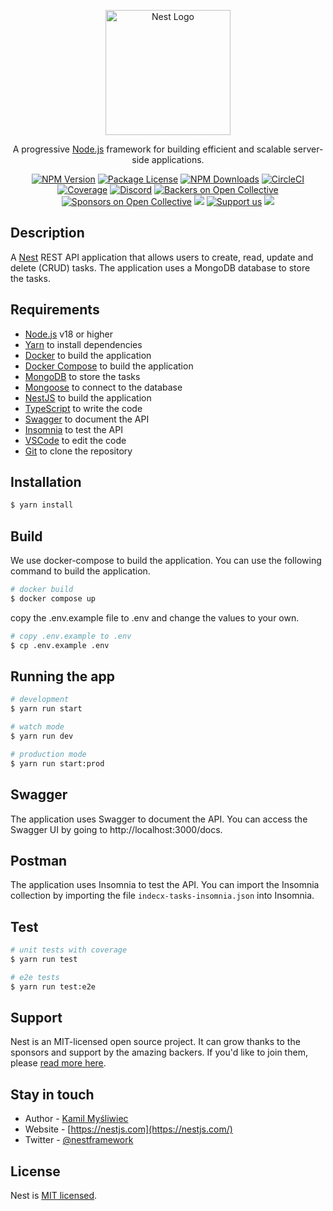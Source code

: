 <p align="center">
  <a href="http://nestjs.com/" target="blank"><img src="https://nestjs.com/img/logo-small.svg" width="200" alt="Nest Logo" /></a>
</p>

[circleci-image]: https://img.shields.io/circleci/build/github/nestjs/nest/master?token=abc123def456
[circleci-url]: https://circleci.com/gh/nestjs/nest

  <p align="center">A progressive <a href="http://nodejs.org" target="_blank">Node.js</a> framework for building efficient and scalable server-side applications.</p>
    <p align="center">
<a href="https://www.npmjs.com/~nestjscore" target="_blank"><img src="https://img.shields.io/npm/v/@nestjs/core.svg" alt="NPM Version" /></a>
<a href="https://www.npmjs.com/~nestjscore" target="_blank"><img src="https://img.shields.io/npm/l/@nestjs/core.svg" alt="Package License" /></a>
<a href="https://www.npmjs.com/~nestjscore" target="_blank"><img src="https://img.shields.io/npm/dm/@nestjs/common.svg" alt="NPM Downloads" /></a>
<a href="https://circleci.com/gh/nestjs/nest" target="_blank"><img src="https://img.shields.io/circleci/build/github/nestjs/nest/master" alt="CircleCI" /></a>
<a href="https://coveralls.io/github/nestjs/nest?branch=master" target="_blank"><img src="https://coveralls.io/repos/github/nestjs/nest/badge.svg?branch=master#9" alt="Coverage" /></a>
<a href="https://discord.gg/G7Qnnhy" target="_blank"><img src="https://img.shields.io/badge/discord-online-brightgreen.svg" alt="Discord"/></a>
<a href="https://opencollective.com/nest#backer" target="_blank"><img src="https://opencollective.com/nest/backers/badge.svg" alt="Backers on Open Collective" /></a>
<a href="https://opencollective.com/nest#sponsor" target="_blank"><img src="https://opencollective.com/nest/sponsors/badge.svg" alt="Sponsors on Open Collective" /></a>
  <a href="https://paypal.me/kamilmysliwiec" target="_blank"><img src="https://img.shields.io/badge/Donate-PayPal-ff3f59.svg"/></a>
    <a href="https://opencollective.com/nest#sponsor"  target="_blank"><img src="https://img.shields.io/badge/Support%20us-Open%20Collective-41B883.svg" alt="Support us"></a>
  <a href="https://twitter.com/nestframework" target="_blank"><img src="https://img.shields.io/twitter/follow/nestframework.svg?style=social&label=Follow"></a>
</p>
  <!--[![Backers on Open Collective](https://opencollective.com/nest/backers/badge.svg)](https://opencollective.com/nest#backer)
  [![Sponsors on Open Collective](https://opencollective.com/nest/sponsors/badge.svg)](https://opencollective.com/nest#sponsor)-->

## Description

A [Nest](https://github.com/nestjs/nest) REST API application that allows users to create, read, update and delete (CRUD) tasks. The application uses a MongoDB database to store the tasks.

## Requirements
- [Node.js](https://nodejs.org/en/) v18 or higher
- [Yarn](https://yarnpkg.com/) to install dependencies
- [Docker](https://www.docker.com/) to build the application
- [Docker Compose](https://docs.docker.com/compose/) to build the application
- [MongoDB](https://www.mongodb.com/) to store the tasks
- [Mongoose](https://mongoosejs.com/) to connect to the database
- [NestJS](https://nestjs.com/) to build the application
- [TypeScript](https://www.typescriptlang.org/) to write the code
- [Swagger](https://swagger.io/) to document the API
- [Insomnia](https://www.insomnia.rest/) to test the API
- [VSCode](https://code.visualstudio.com/) to edit the code
- [Git](https://git-scm.com/) to clone the repository

## Installation

```bash
$ yarn install
```

## Build

We use docker-compose to build the application. You can use the following command to build the application.

```bash
# docker build
$ docker compose up
```

copy the .env.example file to .env and change the values to your own.

```bash
# copy .env.example to .env
$ cp .env.example .env
```

## Running the app

```bash
# development
$ yarn run start

# watch mode
$ yarn run dev

# production mode
$ yarn run start:prod
```

## Swagger

The application uses Swagger to document the API. You can access the Swagger UI by going to http://localhost:3000/docs.

## Postman

The application uses Insomnia to test the API. You can import the Insomnia collection by importing the file `indecx-tasks-insomnia.json` into Insomnia.

## Test

```bash
# unit tests with coverage
$ yarn run test

# e2e tests
$ yarn run test:e2e
``````
## Support

Nest is an MIT-licensed open source project. It can grow thanks to the sponsors and support by the amazing backers. If you'd like to join them, please [read more here](https://docs.nestjs.com/support).

## Stay in touch

- Author - [Kamil Myśliwiec](https://kamilmysliwiec.com)
- Website - [https://nestjs.com](https://nestjs.com/)
- Twitter - [@nestframework](https://twitter.com/nestframework)

## License

Nest is [MIT licensed](LICENSE).
